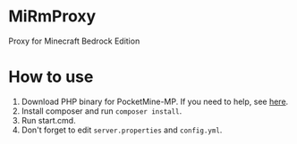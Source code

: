 # MiRmProxy
Proxy for Minecraft Bedrock Edition

# How to use
1. Download PHP binary for PocketMine-MP. If you need to help, see [here](https://pmmp.readthedocs.io/en/rtfd/installation.html).<br>
2. Install composer and run `composer install`.<br>
3. Run start.cmd.
4. Don't forget to edit `server.properties` and `config.yml`.